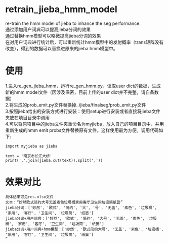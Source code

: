 # retrain_jieba_hmm_model
re-train the hmm model of jieba to inhance the seg performance.  
通过添加用户词典可以提高jieba分词的效果  
通过替换hmm模型可以略微提高jieba分词的效果  
在对用户词典进行统计后，可以重新统计hmm模型中的发射概率（trans矩阵没有改变），得到的数据可以替换进原来的jieba hmm模型中。

# 使用
1.进入re_gen_jieba_hmm，运行re_gen_hmm.py，读取user dict的数据，生成新的hmm model文件（因涉及保密，目前上传的user dict并不完整，请自备数据）  
2.将生成的prob_emit.py文件替换掉../jieba/finalseg/prob_emit.py文件  
3.按照jieba给出的安装方式进行安装：使用setup进行安装或者直接将jieba文件夹放在项目目录中调用  
4.可以将原项目中的jieba文件夹重命名为myjieba，放入自己的项目目录中，并用重新生成的hmm emit probs文件替换原有文件。这样使用最为方便。调用代码如下:  
```
import myjieba as jieba

text = '南京市长江大桥'
print(','.join(jieba.cut(text)).split(','))
```

# 效果对比
```
具体结果可见res.xlsx文件
文本：“妙然欧式简约大号无盖素色垃圾桶家用客厅卫生间垃圾筒纸篓”
jieba分词：['妙然', '欧式', '简约', '大', '号', '无盖', '素色', '垃圾桶', '家用', '客厅', '卫生间', '垃圾筒', '纸篓']
jieba分词+用户词典：['妙然', '欧式', '简约', '大号', '无盖', '素色', '垃圾桶', '家用', '客厅', '卫生间', '垃圾筒', '纸篓']
jieba分词+用户词典+hmm模型：['妙然', '欧式简约大号', '无盖', '素色', '垃圾桶', '家用', '客厅', '卫生间', '垃圾筒', '纸篓']
”
```

